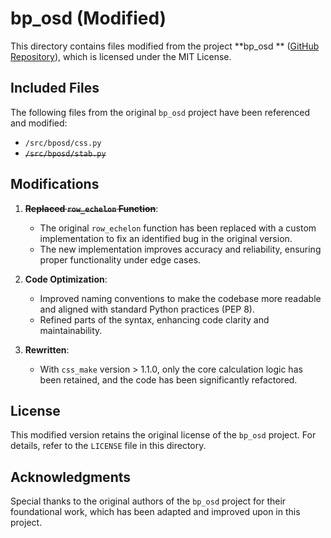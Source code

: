 # bp_osd (Modified)

This directory contains files modified from the project **bp_osd
** ([GitHub Repository](https://github.com/quantumgizmos/bp_osd)), which is licensed under the MIT License.

## Included Files

The following files from the original `bp_osd` project have been referenced and modified:

- `/src/bposd/css.py`
- ~~`/src/bposd/stab.py`~~

## Modifications

1. ~~**Replaced `row_echelon` Function**~~:
    - The original `row_echelon` function has been replaced with a custom implementation to fix an identified bug in the
      original version.
    - The new implementation improves accuracy and reliability, ensuring proper functionality under edge cases.

2. **Code Optimization**:
    - Improved naming conventions to make the codebase more readable and aligned with standard Python practices (PEP 8).
    - Refined parts of the syntax, enhancing code clarity and maintainability.

3. **Rewritten**:
    - With `css_make` version > 1.1.0, only the core calculation logic has been retained, and the code has been
      significantly refactored.

## License

This modified version retains the original license of the `bp_osd` project. For details, refer to the `LICENSE` file in
this directory.

## Acknowledgments

Special thanks to the original authors of the `bp_osd` project for their foundational work, which has been adapted and
improved upon in this project.

